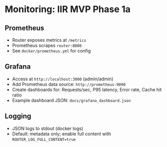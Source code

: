 # Monitoring: IIR MVP Phase 1a

## Prometheus
- Router exposes metrics at `/metrics`
- Prometheus scrapes `router:8000`
- See `docker/prometheus.yml` for config

## Grafana
- Access at `http://localhost:3000` (admin/admin)
- Add Prometheus data source: `http://prometheus:9090`
- Create dashboards for: Requests/sec, P95 latency, Error rate, Cache hit ratio
- Example dashboard JSON: `docs/grafana_dashboard.json`

## Logging
- JSON logs to stdout (docker logs)
- Default: metadata only; enable full content with `ROUTER_LOG_FULL_CONTENT=true`
